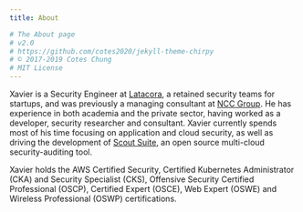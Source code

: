 ```yaml
---
title: About

# The About page
# v2.0
# https://github.com/cotes2020/jekyll-theme-chirpy
# © 2017-2019 Cotes Chung
# MIT License
---
```


Xavier is a Security Engineer at [Latacora](https://latacora.com), a retained security teams for startups, and was previously a managing consultant at [NCC Group](https://nccgroup.com). He has experience in both academia and the private sector, having worked as a developer, security researcher and consultant. Xavier currently spends most of his time focusing on application and cloud security, as well as driving the development of [Scout Suite](https://github.com/nccgroup/ScoutSuite/), an open source multi-cloud security-auditing tool.

Xavier holds the AWS Certified Security, Certified Kubernetes Administrator (CKA) and Security Specialist (CKS), Offensive Security Certified Professional (OSCP), Certified Expert (OSCE), Web Expert (OSWE) and Wireless Professional (OSWP) certifications.
